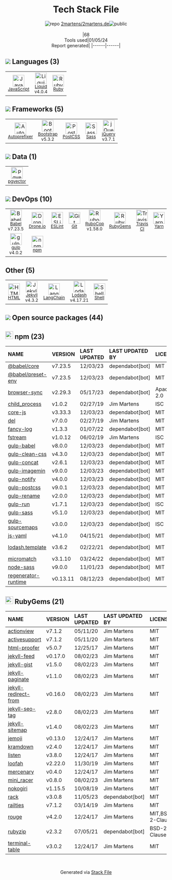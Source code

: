 <!--
&lt;--- Readme.md Snippet without images Start ---&gt;
## Tech Stack
2martens/2martens.de is built on the following main stack:

- [Drone.io](https://drone.io/) – Continuous Integration
- [gulp](http://gulpjs.com/) – JS Build Tools / JS Task Runners
- [Ruby](https://www.ruby-lang.org) – Languages
- [jQuery](http://jquery.com/) – Javascript UI Libraries
- [Bootstrap](http://getbootstrap.com/) – Front-End Frameworks
- [Jekyll](http://jekyllrb.com/) – Static Site Generators
- [Sass](http://sass-lang.com/) – CSS Pre-processors / Extensions
- [JavaScript](https://developer.mozilla.org/en-US/docs/Web/JavaScript) – Languages
- [Liquid](https://shopify.github.io/liquid) – Templating Languages & Extensions
- [Autoprefixer](https://github.com/postcss/autoprefixer) – CSS Pre-processors / Extensions
- [Lodash](https://lodash.com) – Javascript Utilities & Libraries
- [RuboCop](http://batsov.com/rubocop/) – Code Review
- [Babel](http://babeljs.io/) – JavaScript Compilers
- [ESLint](http://eslint.org/) – Code Review
- [PostCSS](https://github.com/postcss/postcss) – CSS Pre-processors / Extensions
- [Shell](https://en.wikipedia.org/wiki/Shell_script) – Shells
- [Yarn](https://yarnpkg.com/) – Front End Package Manager
- [LangChain](https://github.com/hwchase17/langchain) – Large Language Model Tools
- [pgvector](https://github.com/pgvector/pgvector/) – Database Tools
- [Travis CI](http://travis-ci.com/) – Continuous Integration

Full tech stack [here](/techstack.md)

&lt;--- Readme.md Snippet without images End ---&gt;

&lt;--- Readme.md Snippet with images Start ---&gt;
## Tech Stack
2martens/2martens.de is built on the following main stack:

- <img width='25' height='25' src='https://img.stackshare.io/service/668/R_wMcCqN_400x400.png' alt='Drone.io'/> [Drone.io](https://drone.io/) – Continuous Integration
- <img width='25' height='25' src='https://img.stackshare.io/service/844/iruTC031.png' alt='gulp'/> [gulp](http://gulpjs.com/) – JS Build Tools / JS Task Runners
- <img width='25' height='25' src='https://img.stackshare.io/service/989/ruby.png' alt='Ruby'/> [Ruby](https://www.ruby-lang.org) – Languages
- <img width='25' height='25' src='https://img.stackshare.io/service/1021/lxEKmMnB_400x400.jpg' alt='jQuery'/> [jQuery](http://jquery.com/) – Javascript UI Libraries
- <img width='25' height='25' src='https://img.stackshare.io/service/1101/C9QJ7V3X.png' alt='Bootstrap'/> [Bootstrap](http://getbootstrap.com/) – Front-End Frameworks
- <img width='25' height='25' src='https://img.stackshare.io/service/1114/ad968c1615d956e800fa36494314f48c.jpeg' alt='Jekyll'/> [Jekyll](http://jekyllrb.com/) – Static Site Generators
- <img width='25' height='25' src='https://img.stackshare.io/service/1171/jCR2zNJV.png' alt='Sass'/> [Sass](http://sass-lang.com/) – CSS Pre-processors / Extensions
- <img width='25' height='25' src='https://img.stackshare.io/service/1209/javascript.jpeg' alt='JavaScript'/> [JavaScript](https://developer.mozilla.org/en-US/docs/Web/JavaScript) – Languages
- <img width='25' height='25' src='https://img.stackshare.io/service/1746/no-img-open-source.png' alt='Liquid'/> [Liquid](https://shopify.github.io/liquid) – Templating Languages & Extensions
- <img width='25' height='25' src='https://img.stackshare.io/service/2202/72d087642cfce6fef6f2dabec5bf49e8_400x400.png' alt='Autoprefixer'/> [Autoprefixer](https://github.com/postcss/autoprefixer) – CSS Pre-processors / Extensions
- <img width='25' height='25' src='https://img.stackshare.io/service/2438/lodash.png' alt='Lodash'/> [Lodash](https://lodash.com) – Javascript Utilities & Libraries
- <img width='25' height='25' src='https://img.stackshare.io/service/2643/rubocop.png' alt='RuboCop'/> [RuboCop](http://batsov.com/rubocop/) – Code Review
- <img width='25' height='25' src='https://img.stackshare.io/service/2739/-1wfGjNw.png' alt='Babel'/> [Babel](http://babeljs.io/) – JavaScript Compilers
- <img width='25' height='25' src='https://img.stackshare.io/service/3337/Q4L7Jncy.jpg' alt='ESLint'/> [ESLint](http://eslint.org/) – Code Review
- <img width='25' height='25' src='https://img.stackshare.io/service/3339/rlFcjEdI.png' alt='PostCSS'/> [PostCSS](https://github.com/postcss/postcss) – CSS Pre-processors / Extensions
- <img width='25' height='25' src='https://img.stackshare.io/service/4631/default_c2062d40130562bdc836c13dbca02d318205a962.png' alt='Shell'/> [Shell](https://en.wikipedia.org/wiki/Shell_script) – Shells
- <img width='25' height='25' src='https://img.stackshare.io/service/5848/44mC-kJ3.jpg' alt='Yarn'/> [Yarn](https://yarnpkg.com/) – Front End Package Manager
- <img width='25' height='25' src='https://img.stackshare.io/service/48790/default_5b6c6b73f1ff3775c85d2a1ba954cb87e30cbf13.jpg' alt='LangChain'/> [LangChain](https://github.com/hwchase17/langchain) – Large Language Model Tools
- <img width='25' height='25' src='https://img.stackshare.io/service/109221/default_b888cdf5617d936aa6aacf130911906955508639.png' alt='pgvector'/> [pgvector](https://github.com/pgvector/pgvector/) – Database Tools
- <img width='25' height='25' src='https://img.stackshare.io/service/460/Lu6cGu0z_400x400.png' alt='Travis CI'/> [Travis CI](http://travis-ci.com/) – Continuous Integration

Full tech stack [here](/techstack.md)

&lt;--- Readme.md Snippet with images End ---&gt;
-->
<div align="center">

# Tech Stack File
![](https://img.stackshare.io/repo.svg "repo") [2martens/2martens.de](https://github.com/2martens/2martens.de)![](https://img.stackshare.io/public_badge.svg "public")
<br/><br/>
|68<br/>Tools used|01/05/24 <br/>Report generated|
|------|------|
</div>

## <img src='https://img.stackshare.io/languages.svg'/> Languages (3)
<table><tr>
  <td align='center'>
  <img width='36' height='36' src='https://img.stackshare.io/service/1209/javascript.jpeg' alt='JavaScript'>
  <br>
  <sub><a href="https://developer.mozilla.org/en-US/docs/Web/JavaScript">JavaScript</a></sub>
  <br>
  <sub></sub>
</td>

<td align='center'>
  <img width='36' height='36' src='https://img.stackshare.io/service/1746/no-img-open-source.png' alt='Liquid'>
  <br>
  <sub><a href="https://shopify.github.io/liquid">Liquid</a></sub>
  <br>
  <sub>v4.0.4</sub>
</td>

<td align='center'>
  <img width='36' height='36' src='https://img.stackshare.io/service/989/ruby.png' alt='Ruby'>
  <br>
  <sub><a href="https://www.ruby-lang.org">Ruby</a></sub>
  <br>
  <sub></sub>
</td>

</tr>
</table>

## <img src='https://img.stackshare.io/frameworks.svg'/> Frameworks (5)
<table><tr>
  <td align='center'>
  <img width='36' height='36' src='https://img.stackshare.io/service/2202/72d087642cfce6fef6f2dabec5bf49e8_400x400.png' alt='Autoprefixer'>
  <br>
  <sub><a href="https://github.com/postcss/autoprefixer">Autoprefixer</a></sub>
  <br>
  <sub></sub>
</td>

<td align='center'>
  <img width='36' height='36' src='https://img.stackshare.io/service/1101/C9QJ7V3X.png' alt='Bootstrap'>
  <br>
  <sub><a href="http://getbootstrap.com/">Bootstrap</a></sub>
  <br>
  <sub>v5.3.2</sub>
</td>

<td align='center'>
  <img width='36' height='36' src='https://img.stackshare.io/service/3339/rlFcjEdI.png' alt='PostCSS'>
  <br>
  <sub><a href="https://github.com/postcss/postcss">PostCSS</a></sub>
  <br>
  <sub></sub>
</td>

<td align='center'>
  <img width='36' height='36' src='https://img.stackshare.io/service/1171/jCR2zNJV.png' alt='Sass'>
  <br>
  <sub><a href="http://sass-lang.com/">Sass</a></sub>
  <br>
  <sub></sub>
</td>

<td align='center'>
  <img width='36' height='36' src='https://img.stackshare.io/service/1021/lxEKmMnB_400x400.jpg' alt='jQuery'>
  <br>
  <sub><a href="http://jquery.com/">jQuery</a></sub>
  <br>
  <sub>v3.7.1</sub>
</td>

</tr>
</table>

## <img src='https://img.stackshare.io/databases.svg'/> Data (1)
<table><tr>
  <td align='center'>
  <img width='36' height='36' src='https://img.stackshare.io/service/109221/default_b888cdf5617d936aa6aacf130911906955508639.png' alt='pgvector'>
  <br>
  <sub><a href="https://github.com/pgvector/pgvector/">pgvector</a></sub>
  <br>
  <sub></sub>
</td>

</tr>
</table>

## <img src='https://img.stackshare.io/devops.svg'/> DevOps (10)
<table><tr>
  <td align='center'>
  <img width='36' height='36' src='https://img.stackshare.io/service/2739/-1wfGjNw.png' alt='Babel'>
  <br>
  <sub><a href="http://babeljs.io/">Babel</a></sub>
  <br>
  <sub>v7.23.5</sub>
</td>

<td align='center'>
  <img width='36' height='36' src='https://img.stackshare.io/service/668/R_wMcCqN_400x400.png' alt='Drone.io'>
  <br>
  <sub><a href="https://drone.io/">Drone.io</a></sub>
  <br>
  <sub></sub>
</td>

<td align='center'>
  <img width='36' height='36' src='https://img.stackshare.io/service/3337/Q4L7Jncy.jpg' alt='ESLint'>
  <br>
  <sub><a href="http://eslint.org/">ESLint</a></sub>
  <br>
  <sub></sub>
</td>

<td align='center'>
  <img width='36' height='36' src='https://img.stackshare.io/service/1046/git.png' alt='Git'>
  <br>
  <sub><a href="http://git-scm.com/">Git</a></sub>
  <br>
  <sub></sub>
</td>

<td align='center'>
  <img width='36' height='36' src='https://img.stackshare.io/service/2643/rubocop.png' alt='RuboCop'>
  <br>
  <sub><a href="http://batsov.com/rubocop/">RuboCop</a></sub>
  <br>
  <sub>v1.58.0</sub>
</td>

<td align='center'>
  <img width='36' height='36' src='https://img.stackshare.io/service/12795/5jL6-BA5_400x400.jpeg' alt='RubyGems'>
  <br>
  <sub><a href="https://rubygems.org/">RubyGems</a></sub>
  <br>
  <sub></sub>
</td>

<td align='center'>
  <img width='36' height='36' src='https://img.stackshare.io/service/460/Lu6cGu0z_400x400.png' alt='Travis CI'>
  <br>
  <sub><a href="http://travis-ci.com/">Travis CI</a></sub>
  <br>
  <sub></sub>
</td>

<td align='center'>
  <img width='36' height='36' src='https://img.stackshare.io/service/5848/44mC-kJ3.jpg' alt='Yarn'>
  <br>
  <sub><a href="https://yarnpkg.com/">Yarn</a></sub>
  <br>
  <sub></sub>
</td>

</tr>
<tr>
  <td align='center'>
  <img width='36' height='36' src='https://img.stackshare.io/service/844/iruTC031.png' alt='gulp'>
  <br>
  <sub><a href="http://gulpjs.com/">gulp</a></sub>
  <br>
  <sub>v4.0.2</sub>
</td>

<td align='center'>
  <img width='36' height='36' src='https://img.stackshare.io/service/1120/lejvzrnlpb308aftn31u.png' alt='npm'>
  <br>
  <sub><a href="https://www.npmjs.com/">npm</a></sub>
  <br>
  <sub></sub>
</td>

</tr>
</table>

## Other (5)
<table><tr>
  <td align='center'>
  <img width='36' height='36' src='https://img.stackshare.io/service/2270/no-img-open-source.png' alt='HTML'>
  <br>
  <sub><a href="http://">HTML</a></sub>
  <br>
  <sub></sub>
</td>

<td align='center'>
  <img width='36' height='36' src='https://img.stackshare.io/service/1114/ad968c1615d956e800fa36494314f48c.jpeg' alt='Jekyll'>
  <br>
  <sub><a href="http://jekyllrb.com/">Jekyll</a></sub>
  <br>
  <sub>v4.3.2</sub>
</td>

<td align='center'>
  <img width='36' height='36' src='https://img.stackshare.io/service/48790/default_5b6c6b73f1ff3775c85d2a1ba954cb87e30cbf13.jpg' alt='LangChain'>
  <br>
  <sub><a href="https://github.com/hwchase17/langchain">LangChain</a></sub>
  <br>
  <sub></sub>
</td>

<td align='center'>
  <img width='36' height='36' src='https://img.stackshare.io/service/2438/lodash.png' alt='Lodash'>
  <br>
  <sub><a href="https://lodash.com">Lodash</a></sub>
  <br>
  <sub>v4.17.21</sub>
</td>

<td align='center'>
  <img width='36' height='36' src='https://img.stackshare.io/service/4631/default_c2062d40130562bdc836c13dbca02d318205a962.png' alt='Shell'>
  <br>
  <sub><a href="https://en.wikipedia.org/wiki/Shell_script">Shell</a></sub>
  <br>
  <sub></sub>
</td>

</tr>
</table>


## <img src='https://img.stackshare.io/group.svg' /> Open source packages (44)</h2>

## <img width='24' height='24' src='https://img.stackshare.io/service/1120/lejvzrnlpb308aftn31u.png'/> npm (23)

|NAME|VERSION|LAST UPDATED|LAST UPDATED BY|LICENSE|VULNERABILITIES|
|:------|:------|:------|:------|:------|:------|
|[@babel/core](https://www.npmjs.com/@babel/core)|v7.23.5|12/03/23|dependabot[bot] |MIT|N/A|
|[@babel/preset-env](https://www.npmjs.com/@babel/preset-env)|v7.23.5|12/03/23|dependabot[bot] |MIT|N/A|
|[browser-sync](https://www.npmjs.com/browser-sync)|v2.29.3|05/17/23|dependabot[bot] |Apache-2.0|N/A|
|[child_process](https://www.npmjs.com/child_process)|v1.0.2|02/27/19|Jim Martens |ISC|N/A|
|[core-js](https://www.npmjs.com/core-js)|v3.33.3|12/03/23|dependabot[bot] |MIT|N/A|
|[del](https://www.npmjs.com/del)|v7.0.0|02/27/19|Jim Martens |MIT|N/A|
|[fancy-log](https://www.npmjs.com/fancy-log)|v1.3.3|01/07/22|dependabot[bot] |MIT|N/A|
|[fstream](https://www.npmjs.com/fstream)|v1.0.12|06/02/19|Jim Martens |ISC|N/A|
|[gulp-babel](https://www.npmjs.com/gulp-babel)|v8.0.0|12/03/23|dependabot[bot] |MIT|N/A|
|[gulp-clean-css](https://www.npmjs.com/gulp-clean-css)|v4.3.0|12/03/23|dependabot[bot] |MIT|N/A|
|[gulp-concat](https://www.npmjs.com/gulp-concat)|v2.6.1|12/03/23|dependabot[bot] |MIT|N/A|
|[gulp-imagemin](https://www.npmjs.com/gulp-imagemin)|v9.0.0|12/03/23|dependabot[bot] |MIT|N/A|
|[gulp-notify](https://www.npmjs.com/gulp-notify)|v4.0.0|12/03/23|dependabot[bot] |MIT|N/A|
|[gulp-postcss](https://www.npmjs.com/gulp-postcss)|v9.0.1|12/03/23|dependabot[bot] |MIT|N/A|
|[gulp-rename](https://www.npmjs.com/gulp-rename)|v2.0.0|12/03/23|dependabot[bot] |MIT|N/A|
|[gulp-run](https://www.npmjs.com/gulp-run)|v1.7.1|12/03/23|dependabot[bot] |ISC|N/A|
|[gulp-sass](https://www.npmjs.com/gulp-sass)|v5.1.0|12/03/23|dependabot[bot] |MIT|N/A|
|[gulp-sourcemaps](https://www.npmjs.com/gulp-sourcemaps)|v3.0.0|12/03/23|dependabot[bot] |ISC|N/A|
|[js-yaml](https://www.npmjs.com/js-yaml)|v4.1.0|04/15/21|dependabot[bot] |MIT|N/A|
|[lodash.template](https://www.npmjs.com/lodash.template)|v3.6.2|02/22/21|dependabot[bot] |MIT|[CVE-2019-10744](https://github.com/advisories/GHSA-jf85-cpcp-j695) (Critical)|
|[micromatch](https://www.npmjs.com/micromatch)|v3.1.10|03/24/22|dependabot[bot] |MIT|N/A|
|[node-sass](https://www.npmjs.com/node-sass)|v9.0.0|11/01/23|dependabot[bot] |MIT|N/A|
|[regenerator-runtime](https://www.npmjs.com/regenerator-runtime)|v0.13.11|08/12/23|dependabot[bot] |MIT|N/A|


## <img width='24' height='24' src='https://img.stackshare.io/service/12795/5jL6-BA5_400x400.jpeg'/> RubyGems (21)

|NAME|VERSION|LAST UPDATED|LAST UPDATED BY|LICENSE|VULNERABILITIES|
|:------|:------|:------|:------|:------|:------|
|[actionview](https://rubygems.org/actionview)|v7.1.2|05/11/20|Jim Martens |MIT|N/A|
|[activesupport](https://rubygems.org/activesupport)|v7.1.2|05/11/20|Jim Martens |MIT|N/A|
|[html-proofer](https://rubygems.org/html-proofer)|v5.0.7|12/25/17|Jim Martens |MIT|N/A|
|[jekyll-feed](https://rubygems.org/jekyll-feed)|v0.17.0|08/02/23|Jim Martens |MIT|N/A|
|[jekyll-gist](https://rubygems.org/jekyll-gist)|v1.5.0|08/02/23|Jim Martens |MIT|N/A|
|[jekyll-paginate](https://rubygems.org/jekyll-paginate)|v1.1.0|08/02/23|Jim Martens |MIT|N/A|
|[jekyll-redirect-from](https://rubygems.org/jekyll-redirect-from)|v0.16.0|08/02/23|Jim Martens |MIT|N/A|
|[jekyll-seo-tag](https://rubygems.org/jekyll-seo-tag)|v2.8.0|08/02/23|Jim Martens |MIT|N/A|
|[jekyll-sitemap](https://rubygems.org/jekyll-sitemap)|v1.4.0|08/02/23|Jim Martens |MIT|N/A|
|[jemoji](https://rubygems.org/jemoji)|v0.13.0|12/24/17|Jim Martens |MIT|N/A|
|[kramdown](https://rubygems.org/kramdown)|v2.4.0|12/24/17|Jim Martens |MIT|N/A|
|[listen](https://rubygems.org/listen)|v3.8.0|12/24/17|Jim Martens |MIT|N/A|
|[loofah](https://rubygems.org/loofah)|v2.22.0|11/30/19|Jim Martens |MIT|N/A|
|[mercenary](https://rubygems.org/mercenary)|v0.4.0|12/24/17|Jim Martens |MIT|N/A|
|[mini_racer](https://rubygems.org/mini_racer)|v0.8.0|08/02/23|Jim Martens |MIT|N/A|
|[nokogiri](https://rubygems.org/nokogiri)|v1.15.5|10/08/19|Jim Martens |MIT|N/A|
|[rack](https://rubygems.org/rack)|v3.0.8|11/05/23|dependabot[bot] |MIT|N/A|
|[railties](https://rubygems.org/railties)|v7.1.2|03/14/19|Jim Martens |MIT|N/A|
|[rouge](https://rubygems.org/rouge)|v4.2.0|12/24/17|Jim Martens |MIT,BSD-2-Clause|N/A|
|[rubyzip](https://rubygems.org/rubyzip)|v2.3.2|07/05/21|dependabot[bot] |BSD-2-Clause|N/A|
|[terminal-table](https://rubygems.org/terminal-table)|v3.0.2|12/24/17|Jim Martens |MIT|N/A|

<br/>
<div align='center'>

Generated via [Stack File](https://github.com/marketplace/stack-file)
